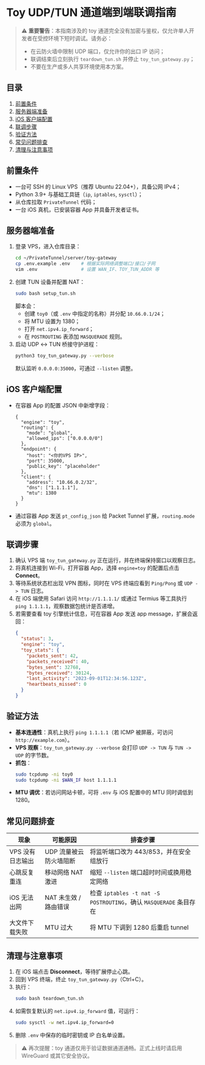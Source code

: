 # Toy UDP/TUN 通道端到端联调指南

> ⚠️ **重要警告**：本指南涉及的 toy 通道完全没有加密与鉴权，仅允许单人开发者在受控环境下短时调试。请务必：
>
> - 在云防火墙中限制 UDP 端口，仅允许你的出口 IP 访问；
> - 联调结束后立刻执行 `teardown_tun.sh` 并停止 `toy_tun_gateway.py`；
> - 不要在生产或多人共享环境使用本方案。

## 目录

1. [前置条件](#前置条件)
2. [服务器端准备](#服务器端准备)
3. [iOS 客户端配置](#ios-客户端配置)
4. [联调步骤](#联调步骤)
5. [验证方法](#验证方法)
6. [常见问题排查](#常见问题排查)
7. [清理与注意事项](#清理与注意事项)

## 前置条件

- 一台可 SSH 的 Linux VPS（推荐 Ubuntu 22.04+），具备公网 IPv4；
- Python 3.9+ 与基础工具链（`ip`, `iptables`, `sysctl`）；
- 从仓库拉取 `PrivateTunnel` 代码；
- 一台 iOS 真机，已安装容器 App 并具备开发者证书。

## 服务器端准备

1. 登录 VPS，进入仓库目录：
   ```bash
   cd ~/PrivateTunnel/server/toy-gateway
   cp .env.example .env    # 根据实际网络调整端口/接口/子网
   vim .env                # 设置 WAN_IF、TOY_TUN_ADDR 等
   ```
2. 创建 TUN 设备并配置 NAT：
   ```bash
   sudo bash setup_tun.sh
   ```
   脚本会：
   - 创建 `toy0`（或 `.env` 中指定的名称）并分配 `10.66.0.1/24`；
   - 将 MTU 设置为 1380；
   - 打开 `net.ipv4.ip_forward`；
   - 在 `POSTROUTING` 表添加 `MASQUERADE` 规则。
3. 启动 UDP ↔︎ TUN 桥接守护进程：
   ```bash
   python3 toy_tun_gateway.py --verbose
   ```
   默认监听 `0.0.0.0:35000`，可通过 `--listen` 调整。

## iOS 客户端配置

- 在容器 App 的配置 JSON 中新增字段：
  ```jsonc
  {
    "engine": "toy",
    "routing": {
      "mode": "global",
      "allowed_ips": ["0.0.0.0/0"]
    },
    "endpoint": {
      "host": "<你的VPS IP>",
      "port": 35000,
      "public_key": "placeholder"
    },
    "client": {
      "address": "10.66.0.2/32",
      "dns": ["1.1.1.1"],
      "mtu": 1380
    }
  }
  ```
- 通过容器 App 发送 `pt_config_json` 给 Packet Tunnel 扩展，`routing.mode` 必须为 `global`。

## 联调步骤

1. 确认 VPS 端 `toy_tun_gateway.py` 正在运行，并在终端保持窗口以观察日志。
2. 将真机连接到 Wi-Fi，打开容器 App，选择 `engine=toy` 的配置后点击 **Connect**。
3. 等待系统状态栏出现 VPN 图标，同时在 VPS 终端应看到 `Ping/Pong` 或 `UDP -> TUN` 日志。
4. 在 iOS 端使用 Safari 访问 `http://1.1.1.1/` 或通过 Termius 等工具执行 `ping 1.1.1.1`，观察数据包统计是否递增。
5. 若需要查看 toy 引擎统计信息，可在容器 App 发送 app message，扩展会返回：
   ```json
   {
     "status": 3,
     "engine": "toy",
     "toy_stats": {
       "packets_sent": 42,
       "packets_received": 40,
       "bytes_sent": 32768,
       "bytes_received": 30124,
       "last_activity": "2023-09-01T12:34:56.123Z",
       "heartbeats_missed": 0
     }
   }
   ```

## 验证方法

- **基本连通性**：真机上执行 `ping 1.1.1.1`（若 ICMP 被屏蔽，可访问 `http://example.com`）。
- **VPS 观察**：`toy_tun_gateway.py --verbose` 会打印 `UDP -> TUN` 与 `TUN -> UDP` 的字节数。
- **抓包**：
  ```bash
  sudo tcpdump -ni toy0
  sudo tcpdump -ni $WAN_IF host 1.1.1.1
  ```
- **MTU 调优**：若访问网站卡顿，可将 `.env` 与 iOS 配置中的 MTU 同时调低到 1280。

## 常见问题排查

| 现象 | 可能原因 | 排查步骤 |
| ---- | -------- | -------- |
| VPS 没有日志输出 | UDP 流量被云防火墙阻断 | 将监听端口改为 443/853，并在安全组放行 |
| 心跳反复重连 | 移动网络 NAT 激进 | 缩短 `--listen` 端口超时时间或换用稳定网络 |
| iOS 无法出网 | NAT 未生效 / 路由错误 | 检查 `iptables -t nat -S POSTROUTING`，确认 `MASQUERADE` 条目存在 |
| 大文件下载失败 | MTU 过大 | 将 MTU 下调到 1280 后重启 tunnel |

## 清理与注意事项

1. 在 iOS 端点击 **Disconnect**，等待扩展停止心跳。
2. 回到 VPS 终端，终止 `toy_tun_gateway.py`（Ctrl+C）。
3. 执行：
   ```bash
   sudo bash teardown_tun.sh
   ```
4. 如需恢复默认的 `net.ipv4.ip_forward` 值，可运行：
   ```bash
   sudo sysctl -w net.ipv4.ip_forward=0
   ```
5. 删除 `.env` 中保存的临时密钥或 IP 白名单设置。

> ⚠️ 再次提醒：toy 通道仅用于验证数据通道通畅。正式上线时请启用 WireGuard 或其它安全协议。
